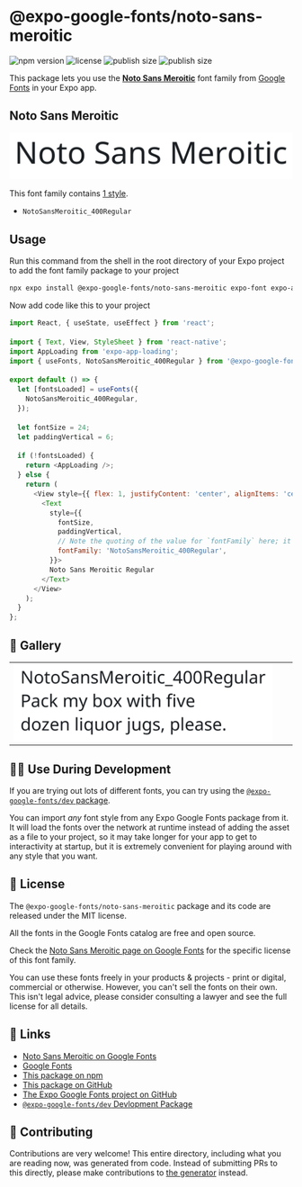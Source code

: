 # @expo-google-fonts/noto-sans-meroitic

![npm version](https://flat.badgen.net/npm/v/@expo-google-fonts/noto-sans-meroitic)
![license](https://flat.badgen.net/github/license/expo/google-fonts)
![publish size](https://flat.badgen.net/packagephobia/install/@expo-google-fonts/noto-sans-meroitic)
![publish size](https://flat.badgen.net/packagephobia/publish/@expo-google-fonts/noto-sans-meroitic)

This package lets you use the [**Noto Sans Meroitic**](https://fonts.google.com/specimen/Noto+Sans+Meroitic) font family from [Google Fonts](https://fonts.google.com/) in your Expo app.

## Noto Sans Meroitic

![Noto Sans Meroitic](./font-family.png)

This font family contains [1 style](#-gallery).

- `NotoSansMeroitic_400Regular`

## Usage

Run this command from the shell in the root directory of your Expo project to add the font family package to your project
```sh
npx expo install @expo-google-fonts/noto-sans-meroitic expo-font expo-app-loading
```

Now add code like this to your project
```js
import React, { useState, useEffect } from 'react';

import { Text, View, StyleSheet } from 'react-native';
import AppLoading from 'expo-app-loading';
import { useFonts, NotoSansMeroitic_400Regular } from '@expo-google-fonts/noto-sans-meroitic';

export default () => {
  let [fontsLoaded] = useFonts({
    NotoSansMeroitic_400Regular,
  });

  let fontSize = 24;
  let paddingVertical = 6;

  if (!fontsLoaded) {
    return <AppLoading />;
  } else {
    return (
      <View style={{ flex: 1, justifyContent: 'center', alignItems: 'center' }}>
        <Text
          style={{
            fontSize,
            paddingVertical,
            // Note the quoting of the value for `fontFamily` here; it expects a string!
            fontFamily: 'NotoSansMeroitic_400Regular',
          }}>
          Noto Sans Meroitic Regular
        </Text>
      </View>
    );
  }
};

```

## 🔡 Gallery


||||
|-|-|-|
|![NotoSansMeroitic_400Regular](./NotoSansMeroitic_400Regular.ttf.png)||||


## 👩‍💻 Use During Development

If you are trying out lots of different fonts, you can try using the [`@expo-google-fonts/dev` package](https://github.com/expo/google-fonts/tree/master/font-packages/dev#readme).

You can import *any* font style from any Expo Google Fonts package from it. It will load the fonts
over the network at runtime instead of adding the asset as a file to your project, so it may take longer
for your app to get to interactivity at startup, but it is extremely convenient
for playing around with any style that you want.

## 📖 License

The `@expo-google-fonts/noto-sans-meroitic` package and its code are released under the MIT license.

All the fonts in the Google Fonts catalog are free and open source.

Check the [Noto Sans Meroitic page on Google Fonts](https://fonts.google.com/specimen/Noto+Sans+Meroitic) for the specific license of this font family.

You can use these fonts freely in your products & projects - print or digital, commercial or otherwise. However, you can't sell the fonts on their own. This isn't legal advice, please consider consulting a lawyer and see the full license for all details.

## 🔗 Links

- [Noto Sans Meroitic on Google Fonts](https://fonts.google.com/specimen/Noto+Sans+Meroitic)
- [Google Fonts](https://fonts.google.com/)
- [This package on npm](https://www.npmjs.com/package/@expo-google-fonts/noto-sans-meroitic)
- [This package on GitHub](https://github.com/expo/google-fonts/tree/master/font-packages/noto-sans-meroitic)
- [The Expo Google Fonts project on GitHub](https://github.com/expo/google-fonts)
- [`@expo-google-fonts/dev` Devlopment Package](https://github.com/expo/google-fonts/tree/master/font-packages/dev)

## 🤝 Contributing

Contributions are very welcome! This entire directory, including what you are reading now, was generated from code. Instead of submitting PRs to this directly, please make contributions to [the generator](https://github.com/expo/google-fonts/tree/master/packages/generator) instead.
